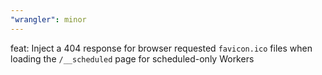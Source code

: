 ```yaml
---
"wrangler": minor
---
```


feat: Inject a 404 response for browser requested `favicon.ico` files when loading the `/__scheduled` page for scheduled-only Workers

